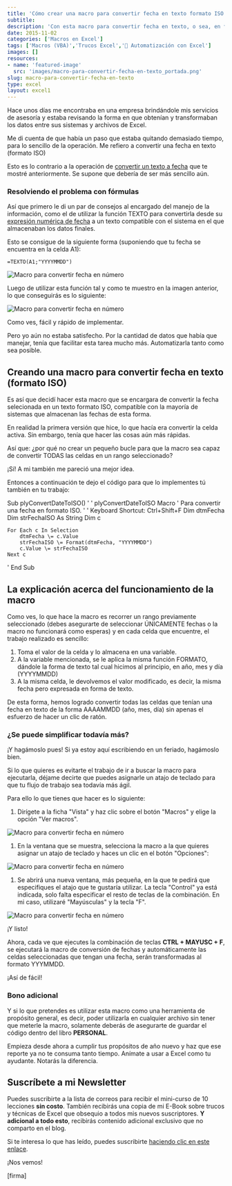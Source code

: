 ```yaml
---
title: 'Cómo crear una macro para convertir fecha en texto formato ISO de forma fácil y rápida'
subtitle: 
description: 'Con esta macro para convertir fecha en texto, o sea, en formato ISO, podrás ahorrarte mucho tiempo en conversiones y concentrarte en el resto del trabajo.'
date: 2015-11-02
categories: ['Macros en Excel']
tags: ['Macros (VBA)','Trucos Excel','🤖 Automatización con Excel']
images: []
resources: 
- name: 'featured-image'
  src: 'images/macro-para-convertir-fecha-en-texto_portada.png'
slug: macro-para-convertir-fecha-en-texto
type: excel
layout: excel1
---
```


Hace unos días me encontraba en una empresa brindándole mis servicios de asesoría y estaba revisando la forma en que obtenían y transformaban los datos entre sus sistemas y archivos de Excel.

Me di cuenta de que había un paso que estaba quitando demasiado tiempo, para lo sencillo de la operación. Me refiero a convertir una fecha en texto (formato ISO)

Esto es lo contrario a la operación de [convertir un texto a fecha](http://raymundoycaza.com/como-convertir-un-texto-a-fecha/) que te mostré anteriormente. Se supone que debería de ser más sencillo aún.

### Resolviendo el problema con fórmulas

Así que primero le di un par de consejos al encargado del manejo de la información, como el de utilizar la función TEXTO para convertirla desde su [expresión numérica de fecha](http://raymundoycaza.com/que-son-las-fechas-para-excel/) a un texto compatible con el sistema en el que almacenaban los datos finales.

Esto se consigue de la siguiente forma (suponiendo que tu fecha se encuentra en la celda A1):

`=TEXTO(A1;"YYYYMMDD")`

![Macro para convertir fecha en número](images/macro-para-convertir-fecha-en-numero.png)

Luego de utilizar esta función tal y como te muestro en la imagen anterior, lo que conseguirás es lo siguiente:

![Macro para convertir fecha en número](images/macro-para-convertir-fecha-en-numero-01.png)

Como ves, fácil y rápido de implementar.

Pero yo aún no estaba satisfecho. Por la cantidad de datos que había que manejar, tenía que facilitar esta tarea mucho más. Automatizarla tanto como sea posible.

## Creando una macro para convertir fecha en texto (formato ISO)

Es así que decidí hacer esta macro que se encargara de convertir la fecha selecionada en un texto formato ISO, compatible con la mayoría de sistemas que almacenan las fechas de esta forma.

En realidad la primera versión que hice, lo que hacía era convertir la celda activa. Sin embargo, tenía que hacer las cosas aún más rápidas.

Así que: ¿por qué no crear un pequeño bucle para que la macro sea capaz de convertir TODAS las celdas en un rango seleccionado?

¡Sí! A mi también me pareció una mejor idea.

Entonces a continuación te dejo el código para que lo implementes tú también en tu trabajo:

Sub plyConvertDateToISO()
'
' plyConvertDateToISO Macro
' Para convertir una fecha en formato ISO.
'
' Keyboard Shortcut: Ctrl+Shift+F
    Dim dtmFecha
    Dim strFechaISO As String
    Dim c
    
    
    For Each c In Selection
        dtmFecha \= c.Value
        strFechaISO \= Format(dtmFecha, "YYYYMMDD")
        c.Value \= strFechaISO
    Next c
    
    
'
End Sub

## La explicación acerca del funcionamiento de la macro

Como ves, lo que hace la macro es recorrer un rango previamente seleccionado (debes asegurarte de seleccionar ÚNICAMENTE fechas o la macro no funcionará como esperas) y en cada celda que encuentre, el trabajo realizado es sencillo:

1. Toma el valor de la celda y lo almacena en una variable.
2. A la variable mencionada, se le aplica la misma función FORMATO, dándole la forma de texto tal cual hicimos al principio, en año, mes y día (YYYYMMDD)
3. A la misma celda, le devolvemos el valor modificado, es decir, la misma fecha pero expresada en forma de texto.

De esta forma, hemos logrado convertir todas las celdas que tenían una fecha en texto de la forma AAAAMMDD (año, mes, día) sin apenas el esfuerzo de hacer un clic de ratón.

### ¿Se puede simplificar todavía más?

¡Y hagámoslo pues! Si ya estoy aquí escribiendo en un feriado, hagámoslo bien.

Si lo que quieres es evitarte el trabajo de ir a buscar la macro para ejecutarla, déjame decirte que puedes asignarle un atajo de teclado para que tu flujo de trabajo sea todavía más ágil.

Para ello lo que tienes que hacer es lo siguiente:

1. Dirígete a la ficha "Vista" y haz clic sobre el botón "Macros" y elige la opción "Ver macros".

![Macro para convertir fecha en número](images/macro-para-convertir-fecha-en-numero-02.png)

1. En la ventana que se muestra, selecciona la macro a la que quieres asignar un atajo de teclado y haces un clic en el botón "Opciones":

![Macro para convertir fecha en número](images/macro-para-convertir-fecha-en-numero-03.png)

1. Se abrirá una nueva ventana, más pequeña, en la que te pedirá que especifiques el atajo que te gustaría utilizar. La tecla "Control" ya está indicada, solo falta especificar el resto de teclas de la combinación. En mi caso, utilizaré "Mayúsculas" y la tecla "F".

![Macro para convertir fecha en número](images/macro-para-convertir-fecha-en-numero-04.png)

¡Y listo!

Ahora, cada ve que ejecutes la combinación de teclas **CTRL + MAYUSC + F**, se ejecutará la macro de conversión de fechas y automáticamente las celdas seleccionadas que tengan una fecha, serán transformadas al formato YYYMMDD.

¡Así de fácil!

### Bono adicional

Y si lo que pretendes es utilizar esta macro como una herramienta de propósito general, es decir, poder utilizarla en cualquier archivo sin tener que meterle la macro, solamente deberás de asegurarte de guardar el código dentro del libro **PERSONAL**.

Empieza desde ahora a cumplir tus propósitos de año nuevo y haz que ese reporte ya no te consuma tanto tiempo. Anímate a usar a Excel como tu ayudante. Notarás la diferencia.

## Suscríbete a mi Newsletter

Puedes suscribirte a la lista de correos para recibir el mini-curso de 10 lecciones **sin costo**. También recibirás una copia de mi E-Book sobre trucos y técnicas de Excel que obsequio a todos mis nuevos suscriptores. **Y adicional a todo esto**, recibirás contenido adicional exclusivo que no comparto en el blog.

Si te interesa lo que has leído, puedes suscribirte [haciendo clic en este enlace](#).

¡Nos vemos!

\[firma\]
